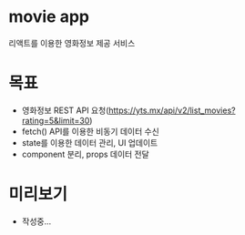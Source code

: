 # movie app
리액트를 이용한 영화정보 제공 서비스

# 목표
- 영화정보 REST API 요청(https://yts.mx/api/v2/list_movies?rating=5&limit=30)
- fetch() API를 이용한 비동기 데이터 수신
- state를 이용한 데이터 관리, UI 업데이트
- component 분리, props 데이터 전달

# 미리보기
- 작성중...
